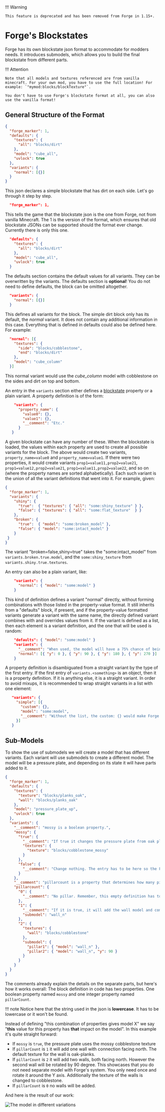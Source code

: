 !!! Warning

    This feature is deprecated and has been removed from Forge in 1.15+.

Forge's Blockstates
===================

Forge has its own blockstate json format to accommodate for modders needs. It introduces submodels, which allows you to build the final blockstate from different parts.

!!! Attention

    Note that all models and textures referenced are from vanilla minecraft. For your own mod, you have to use the full location! For example: `"mymod:blocks/blockTexture"`.

    You don't have to use Forge's blockstate format at all, you can also use the vanilla format!

General Structure of the Format
-------------------------------

```json
{
  "forge_marker": 1,
  "defaults": {
    "textures": {
      "all": "blocks/dirt"
    },
    "model": "cube_all",
    "uvlock": true
  },
  "variants": {
    "normal": [{}]
  }
}
```

This json declares a simple blockstate that has dirt on each side. Let's go through it step by step.

```json
  "forge_marker": 1,
```

This tells the game that the blockstate json is the one from Forge, not from vanilla Minecraft.
The 1 is the version of the format, which ensures that old blockstate JSONs can be supported should the format ever change. Currently there is only this one.

```json
  "defaults": {
    "textures": {
      "all": "blocks/dirt"
    },
    "model": "cube_all",
    "uvlock": true
  }
```

The defaults section contains the default values for all variants. They can be overwritten by the variants. The defaults section is **optional**! You do not need to define defaults, the block can be omitted altogether.

```json
  "variants": {
    "normal": [{}]
  }
```

This defines all variants for the block. The simple dirt block only has its default, the *normal* variant. It does not contain any additional information in this case. Everything that is defined in defaults could also be defined here. For example:

```json
  "normal": [{
    "textures": {
      "side": "blocks/cobblestone",
      "end": "blocks/dirt"
    },
    "model": "cube_column"
  }]
```

This normal variant would use the *cube_column* model with cobblestone on the sides and dirt on top and bottom.

An entry in the `variants` section either defines a [blockstate][] property or a plain variant. A property definition is of the form:

```json
    "variants": {
      "property_name": {
        "value0": {},
        "value1": {},
        "__comment": "Etc."
      }
   }
```

A given blockstate can have any number of these. When the blockstate is loaded, the values within each property are used to create all possible variants for the block. The above would create two variants, `property_name=value0` and `property_name=value1`. If there were two properties, it would create variants `prop1=value11,prop2=value21`, `prop1=value12,prop2=value21`, `prop1=value11,prop2=value22`, and so on (where the property names are sorted alphabetically). Each such variant is the union of all the variant definitions that went into it. For example, given:

```json
{
  "forge_marker": 1,
  "variants": {
    "shiny": {
      "true":  { "textures": { "all": "some:shiny_texture" } },
      "false": { "textures": { "all": "some:flat_texture"  } }
    },
    "broken": {
      "true":  { "model": "some:broken_model" },
      "false": { "model": "some:intact_model" }
    }
 }
}
```

The variant "broken=false,shiny=true" takes the "some:intact_model" from `variants.broken.true.model`, and the `some:shiny_texture` from `variants.shiny.true.textures`.

An entry can also be a plain variant, like:

```json
    "variants": {
      "normal": { "model": "some:model" }
    }
```

This kind of definition defines a variant "normal" directly, without forming combinations with those listed in the property-value format. It still inherits from a "defaults" block, if present, and if the property-value formatted variants generate a variant with the same name, the directly defined variant combines with and overrides values from it. If the variant is defined as a list, then each element is a variant definition, and the one that will be used is random:

```json
    "defaults": { "model": "some:model" }
    "variants": {
      "__comment": "When used, the model will have a 75% chance of being rotated.",
      "normal": [{ "y": 0 }, { "y": 90 }, { "y": 180 }, { "y": 270 }]
    }
```

A property definition is disambiguated from a straight variant by the type of the first entry. If the first entry of `variants.<something>` is an object, then it is a property definition. If it is anything else, it is a straight variant. In order to avoid mixups, it is recommended to wrap straight variants in a list with one element:

```json
   "variants": {
     "simple": [{
       "custom": {},
       "model": "some:model",
       "__comment": "Without the list, the custom: {} would make Forge think this was a property definition."
     }]
   }
```

Sub-Models
----------

To show the use of submodels we will create a model that has different variants. Each variant will use submodels to create a different model.
The model will be a pressure plate, and depending on its state it will have parts added to it.

```json
{
  "forge_marker": 1,
  "defaults": {
    "textures": {
      "texture": "blocks/planks_oak",
      "wall": "blocks/planks_oak"
    },
    "model": "pressure_plate_up",
    "uvlock": true
  },
  "variants": {
    "__comment": "mossy is a boolean property.",
    "mossy": {
      "true": {
        "__comment": "If true it changes the pressure plate from oak planks to mossy cobble.",
        "textures": {
          "texture": "blocks/cobblestone_mossy"
        }
      },
      "false": {
        "__comment": "Change nothing. The entry has to be here so the Forge blockstate loader knows to generate this variant."
      }
    },
    "__comment": "pillarcount is a property that determines how many pillar submodels we have. Ranges from 0 to 2.",
    "pillarcount": {
      "0": {
        "__comment": "No pillar. Remember, this empty definition has to be here."
      },
      "1": {
        "__comment": "If it is true, it will add the wall model and combine it with the pressure plate.",
        "submodel": "wall_n"
      },
      "2": {
        "textures": {
          "wall": "blocks/cobblestone"
        },
        "submodel": {
          "pillar1": { "model": "wall_n" },
          "pillar2": { "model": "wall_n", "y": 90 }
        }
      }
    }
  }
}
```

The comments already explain the details on the separate parts, but here's how it works overall: The block definition in code has two properties. One boolean property named `mossy` and one integer property named `pillarCount`.

!!! note
    Notice here that the string used in the json is **lowercase**. It has to be lowercase or it won't be found.

Instead of defining "this combination of properties gives model X" we say "**this** value for this property has **that** impact on the model". In this example it's quite straight forward:

* If `mossy` is `true`, the pressure plate uses the mossy cobblestone texture
* If `pillarCount` is `1` it will add one wall with connection facing north. The default texture for the wall is oak-planks.
* If `pillarCount` is `2` it will add two walls, both facing north. However the second wall will be rotated by 90 degree. This showcases that you do not need separate model with Forge's system. You only need once and rotate it around the Y axis. Additionally the texture of the walls is changed to cobblestone.
* If `pillarCount` is `0` no walls will be added.

And here is the result of our work:

![The model in different variations](example.png)

[blockstate]: ../../blocks/states.md
